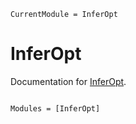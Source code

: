 ```@meta
CurrentModule = InferOpt
```

# InferOpt

Documentation for [InferOpt](https://github.com/axelparmentier/InferOpt.jl).

```@index
```

```@autodocs
Modules = [InferOpt]
```
